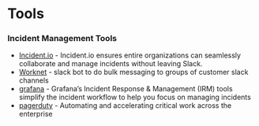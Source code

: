 # Tools

### Incident Management Tools

* [Incident.io](https://incident.io/) - Incident.io ensures entire organizations can seamlessly collaborate and manage incidents without leaving Slack.
* [Worknet](https://www.worknet.ai/) - slack bot to do bulk messaging to groups of customer slack channels
* [grafana](https://grafana.com/) - Grafana’s Incident Response & Management (IRM) tools simplify the incident workflow to help you focus on managing incidents
* [pagerduty](https://www.pagerduty.com/) - Automating and accelerating critical work across the enterprise
